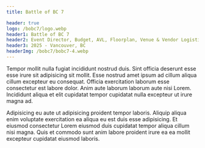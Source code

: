 ```yaml
---
title: Battle of BC 7

header: true
logo: /bobc7/logo.webp
header1: Battle of BC 7
header2: Event Director, Budget, AVL, Floorplan, Venue & Vendor Logistics
header3: 2025 - Vancouver, BC
headerImg: /bobc7/bobc7-4.webp
---
```


<script language='ts' setup>
import ImageViewer from "../.vitepress/components/ImageViewer.vue";
</script>

<ImageViewer :images="[
    { url: '/bobc7/bobc7-1.webp', alt: 'Broadcast setup backstage of Battle of BC 7. Featuring 3 crew members and 6 computer monitors.' },
    { url: '/bobc7/bobc7-2.webp', alt: 'View of the Battle of BC 7 stage from the front. 6 LED panels are in view, with 2 of them being a large panel showing cameras of the players.' },
    { url: '/bobc7/bobc7-3.webp', alt: 'View of the Battle of BC 7 stage from the front. 6 LED panels are in view, with 2 of them being a large panel showing the recently changed score for the current match.' },
    { url: '/bobc7/bobc7-4.webp', alt: 'Close up view of the Battle of BC 7 stage. Featuring some competitors warming up on TVs. with 6 LED panels showing Battle of BC 7 branding.' },
]" />

Tempor mollit nulla fugiat incididunt nostrud duis. Sint officia deserunt esse esse irure sit adipisicing sit mollit. Esse nostrud amet ipsum ad cillum aliqua cillum excepteur eu consequat. Officia exercitation laborum esse consectetur est labore dolor. Anim aute laborum laborum aute nisi Lorem. Incididunt aliqua et elit cupidatat tempor cupidatat nulla excepteur ut irure magna ad.

Adipisicing eu aute ut adipisicing proident tempor laboris. Aliquip aliqua enim voluptate exercitation ea aliqua eu est duis esse adipisicing. Et eiusmod consectetur Lorem eiusmod duis cupidatat tempor aliqua cillum nisi magna. Quis et commodo sunt anim labore proident irure ea ea mollit excepteur cupidatat eiusmod laboris.